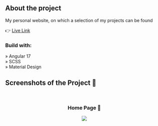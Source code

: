 <h2>About the project</h2>

  <p>My personal website, on which a selection of my projects can be found</p>

👉 <a href='https://scholz-florian.com/'>Live Link</a>


<h3>Build with:</h3>

» Angular 17 <br>
» SCSS <br>
» Material Design

<h2>Screenshots of the Project 📸</h2>
<br>
<h3 align='center'>Home Page 🏡</h3>

<div align='center'>
<img src='https://github.com/flos-code/portfolio/assets/148456982/bc275fab-71c1-46c2-9339-2a95ebff7517'/>

</div>
